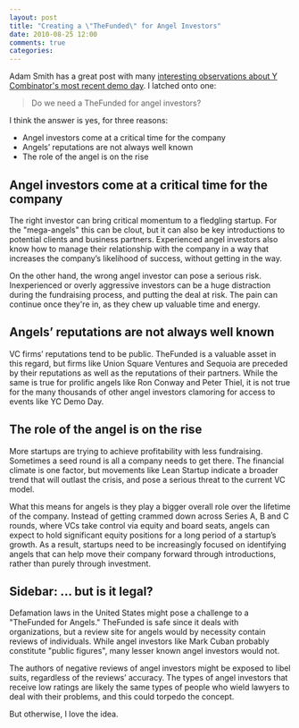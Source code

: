 ```yaml
---
layout: post
title: "Creating a \"TheFunded\" for Angel Investors"
date: 2010-08-25 12:00
comments: true
categories:
---
```


Adam Smith has a great post with many [interesting observations about Y Combinator's most recent demo day](http://blog.adamsmith.cc/2010/08/thoughts-after-y-combinator-demo-day.html).  I latched onto one:

> Do we need a TheFunded for angel investors?

I think the answer is yes, for three reasons:

* Angel investors come at a critical time for the company
* Angels’ reputations are not always well known
* The role of the angel is on the rise

## Angel investors come at a critical time for the company

The right investor can bring critical momentum to a fledgling startup.  For the "mega-angels" this can be clout, but it can also be key introductions to potential clients and business partners.  Experienced angel investors also know how to manage their relationship with the company in a way that increases the company’s likelihood of success, without getting in the way.

On the other hand, the wrong angel investor can pose a serious risk.  Inexperienced or overly aggressive investors can be a huge distraction during the fundraising process, and putting the deal at risk.  The pain can continue once they're in, as they chew up valuable time and energy.

## Angels’ reputations are not always well known

VC firms’ reputations tend to be public.  TheFunded is a valuable asset in this regard, but firms like Union Square Ventures and Sequoia are preceded by their reputations as well as the reputations of their partners.  While the same is true for prolific angels like Ron Conway and Peter Thiel, it is not true for the many thousands of other angel investors clamoring for access to events like YC Demo Day.

## The role of the angel is on the rise

More startups are trying to achieve profitability with less fundraising.  Sometimes a seed round is all a company needs to get there.  The financial climate is one factor, but movements like Lean Startup indicate a broader trend that will outlast the crisis, and pose a serious threat to the current VC model.

What this means for angels is they play a bigger overall role over the lifetime of the company.  Instead of getting crammed down across Series A, B and C rounds, where VCs take control via equity and board seats, angels can expect to hold significant equity positions for a long period of a startup’s growth.  As a result, startups need to be increasingly focused on identifying angels that can help move their company forward through introductions, rather than purely through investment.

## Sidebar: ... but is it legal?

Defamation laws in the United States might pose a challenge to a "TheFunded for Angels."  TheFunded is safe since it deals with organizations, but a review site for angels would by necessity contain reviews of individuals.  While angel investors like Mark Cuban probably constitute "public figures", many lesser known angel investors would not.

The authors of negative reviews of angel investors might be exposed to libel suits, regardless of the reviews’ accuracy.  The types of angel investors that receive low ratings are likely the same types of people who wield lawyers to deal with their problems, and this could torpedo the concept.

But otherwise, I love the idea.
